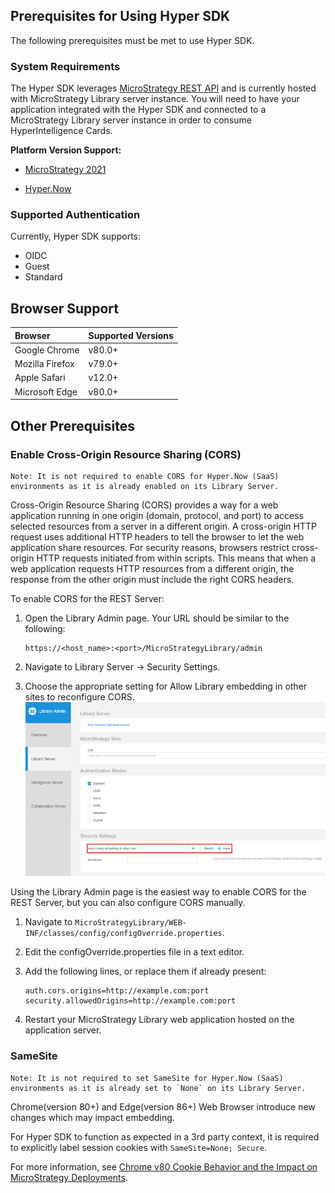 ## Prerequisites for Using Hyper SDK

The following prerequisites must be met to use Hyper SDK.

### System Requirements
The Hyper SDK leverages [MicroStrategy REST API](https://lw.microstrategy.com/msdz/MSDL/GARelease_Current/docs/projects/RESTSDK/Content/topics/REST_API/REST_API.htm) and is currently hosted with MicroStrategy Library server instance. You will need to have your application integrated with the Hyper SDK and connected to a MicroStrategy Library server instance in order to consume HyperIntelligence Cards.

**Platform Version Support:**
- [MicroStrategy 2021](https://community.microstrategy.com/s/products) 

- [Hyper.Now](https://www.microstrategy.com/en/hyperintelligence)


### Supported Authentication

Currently, Hyper SDK supports:
- OIDC
- Guest
- Standard


## Browser Support

| **Browser**                 | **Supported Versions** |
| :-------------------------- | :--------------------- |
| Google Chrome               | v80.0+                 |
| Mozilla Firefox             | v79.0+                 |
| Apple Safari                | v12.0+                 |
| Microsoft Edge              | v80.0+                 |

## Other Prerequisites
### Enable Cross-Origin Resource Sharing (CORS)
```
Note: It is not required to enable CORS for Hyper.Now (SaaS) environments as it is already enabled on its Library Server.
```
Cross-Origin Resource Sharing (CORS) provides a way for a web application running in one origin (domain, protocol, and port) to access selected resources from a server in a different origin. A cross-origin HTTP request uses additional HTTP headers to tell the browser to let the web application share resources. For security reasons, browsers restrict cross-origin HTTP requests initiated from within scripts. This means that when a web application requests HTTP resources from a different origin, the response from the other origin must include the right CORS headers.

To enable CORS for the REST Server:

1. Open the Library Admin page. Your URL should be similar to the following:

    ```
    https://<host_name>:<port>/MicroStrategyLibrary/admin
    ```

2. Navigate to Library Server -> Security Settings.
3. Choose the appropriate setting for Allow Library embedding in other sites to reconfigure CORS.
![picture 1](img/CORS_config.png)  



Using the Library Admin page is the easiest way to enable CORS for the REST Server, but you can also configure CORS manually.
1. Navigate to `MicroStrategyLibrary/WEB-INF/classes/config/configOverride.properties`.
2. Edit the configOverride.properties file in a text editor.
3. Add the following lines, or replace them if already present:
    ```
    auth.cors.origins=http://example.com:port
    security.allowedOrigins=http://example.com:port
    ```

4. Restart your MicroStrategy Library web application hosted on the application server.

### SameSite
```
Note: It is not required to set SameSite for Hyper.Now (SaaS) environments as it is already set to `None` on its Library Server.
```
Chrome(version 80+) and Edge(version 86+) Web Browser introduce new changes which may impact embedding. 

For Hyper SDK to function as expected in a 3rd party context, it is required to explicitly label session cookies with `SameSite=None; Secure`. 

For more information, see [Chrome v80 Cookie Behavior and the Impact on MicroStrategy Deployments](https://community.microstrategy.com/s/article/Chrome-v80-Cookie-Behavior-and-the-impact-on-MicroStrategy-Deployments?language=en_US).

